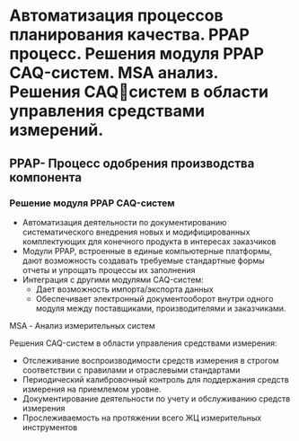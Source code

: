 # Автоматизация процессов планирования качества. PPAP процесс. Решения модуля PPAP CAQ-систем. MSA анализ. Решения CAQсистем в области управления средствами измерений. 

## PPAP- Процесс одобрения производства компонента 
### Решение модуля PPAP CAQ-систем
* Автоматизация деятельности по документированию систематического внедрения новых и модифицированных комплектующих для конечного продукта в интересах заказчиков
* Модули PPAP, встроенные в единые компьютерные платформы, дают возможность создавать требуемые стандартные формы отчеты и упрощать процессы их заполнения
* Интеграция с другими модулями CAQ-систем:
  * Дает возможность импорта/экспорта данных
  * Обеспечивает электронный документооборот внутри одного модуля между поставщиками, производителями и заказчиками.

MSA - Анализ измерительных систем

Решения CAQ-систем в области управления средствами измерения:
* Отслеживание воспроизводимости средств измерения в строгом соответствии с правилами и отраслевыми стандартами 
* Периодический калибровочный контроль для поддержания средств измерения на приемлемом уровне.
* Документирование деятельности по учету и обслуживанию средств измерения
* Прослеживаемость на протяжении всего ЖЦ измерительных инструментов
